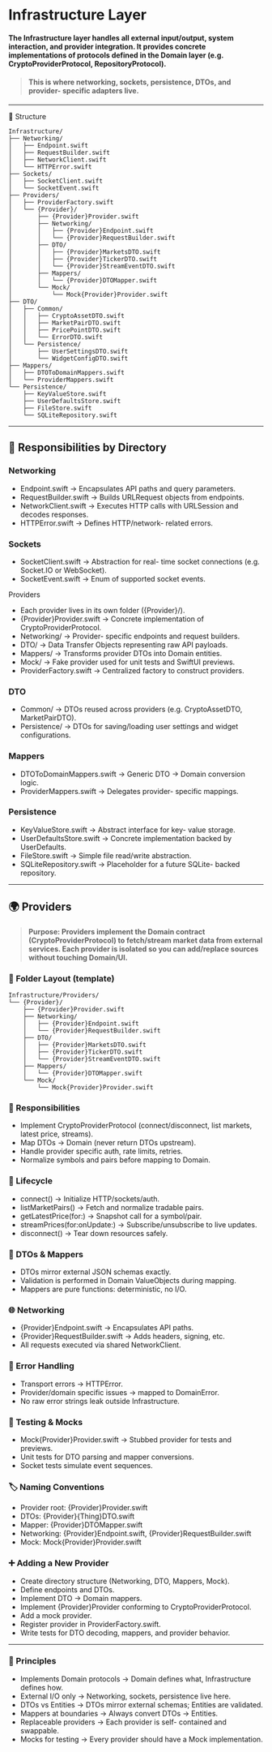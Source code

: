 # **Infrastructure Layer**

#### The Infrastructure layer handles all external input/output, system interaction, and provider integration. It provides concrete implementations of protocols defined in the Domain layer (e.g. CryptoProviderProtocol, RepositoryProtocol).

> #### This is where networking, sockets, persistence, DTOs, and provider- specific adapters live.

- - - 

📂 Structure
```
Infrastructure/
├── Networking/
│   ├── Endpoint.swift
│   ├── RequestBuilder.swift
│   ├── NetworkClient.swift
│   └── HTTPError.swift
├── Sockets/
│   ├── SocketClient.swift
│   └── SocketEvent.swift
├── Providers/
│   ├── ProviderFactory.swift
│   └── {Provider}/
│       ├── {Provider}Provider.swift
│       ├── Networking/
│       │   ├── {Provider}Endpoint.swift
│       │   └── {Provider}RequestBuilder.swift
│       ├── DTO/
│       │   ├── {Provider}MarketsDTO.swift
│       │   ├── {Provider}TickerDTO.swift
│       │   └── {Provider}StreamEventDTO.swift
│       ├── Mappers/
│       │   └── {Provider}DTOMapper.swift
│       └── Mock/
│           └── Mock{Provider}Provider.swift
├── DTO/
│   ├── Common/
│   │   ├── CryptoAssetDTO.swift
│   │   ├── MarketPairDTO.swift
│   │   ├── PricePointDTO.swift
│   │   └── ErrorDTO.swift
│   └── Persistence/
│       ├── UserSettingsDTO.swift
│       └── WidgetConfigDTO.swift
├── Mappers/
│   ├── DTOToDomainMappers.swift
│   └── ProviderMappers.swift
└── Persistence/
    ├── KeyValueStore.swift
    ├── UserDefaultsStore.swift
    ├── FileStore.swift
    └── SQLiteRepository.swift

```

- - - 


## 🧱 Responsibilities by Directory

### Networking
- Endpoint.swift → Encapsulates API paths and query parameters.	
- RequestBuilder.swift → Builds URLRequest objects from endpoints.
- NetworkClient.swift → Executes HTTP calls with URLSession and decodes responses.
- HTTPError.swift → Defines HTTP/network- related errors.

### Sockets
- SocketClient.swift → Abstraction for real- time socket connections (e.g. Socket.IO or WebSocket).
- SocketEvent.swift → Enum of supported socket events.

Providers
- Each provider lives in its own folder ({Provider}/).
- {Provider}Provider.swift → Concrete implementation of CryptoProviderProtocol.
- Networking/ → Provider- specific endpoints and request builders.
- DTO/ → Data Transfer Objects representing raw API payloads.
- Mappers/ → Transforms provider DTOs into Domain entities.
- Mock/ → Fake provider used for unit tests and SwiftUI previews.
- ProviderFactory.swift → Centralized factory to construct providers.

### DTO
- Common/ → DTOs reused across providers (e.g. CryptoAssetDTO, MarketPairDTO).
- Persistence/ → DTOs for saving/loading user settings and widget configurations.

### Mappers
- DTOToDomainMappers.swift → Generic DTO → Domain conversion logic.
- ProviderMappers.swift → Delegates provider- specific mappings.

### Persistence
- KeyValueStore.swift → Abstract interface for key- value storage.
- UserDefaultsStore.swift → Concrete implementation backed by UserDefaults.
- FileStore.swift → Simple file read/write abstraction.
- SQLiteRepository.swift → Placeholder for a future SQLite- backed repository.

- - - 

## 🌍 Providers

> ####  Purpose: Providers implement the Domain contract (CryptoProviderProtocol) to fetch/stream market data from external services. Each provider is isolated so you can add/replace sources without touching Domain/UI.

### 📂 Folder Layout (template)
```
Infrastructure/Providers/
└── {Provider}/
    ├── {Provider}Provider.swift
    ├── Networking/
    │   ├── {Provider}Endpoint.swift
    │   └── {Provider}RequestBuilder.swift
    ├── DTO/
    │   ├── {Provider}MarketsDTO.swift
    │   ├── {Provider}TickerDTO.swift
    │   └── {Provider}StreamEventDTO.swift
    ├── Mappers/
    │   └── {Provider}DTOMapper.swift
    └── Mock/
        └── Mock{Provider}Provider.swift
```

### 🔌 Responsibilities
   - Implement CryptoProviderProtocol (connect/disconnect, list markets, latest price, streams).
   - Map DTOs → Domain (never return DTOs upstream).
   - Handle provider specific auth, rate limits, retries.
   - Normalize symbols and pairs before mapping to Domain.

### 🔁 Lifecycle
- connect() → Initialize HTTP/sockets/auth.
- listMarketPairs() → Fetch and normalize tradable pairs.
- getLatestPrice(for:) → Snapshot call for a symbol/pair.
- streamPrices(for:onUpdate:) → Subscribe/unsubscribe to live updates.
- disconnect() → Tear down resources safely.

### 🧩 DTOs & Mappers
- DTOs mirror external JSON schemas exactly.
- Validation is performed in Domain ValueObjects during mapping.
- Mappers are pure functions: deterministic, no I/O.

### 🌐 Networking
- {Provider}Endpoint.swift → Encapsulates API paths.
- {Provider}RequestBuilder.swift → Adds headers, signing, etc.
- All requests executed via shared NetworkClient.

### 🚨 Error Handling
- Transport errors → HTTPError.
- Provider/domain specific issues → mapped to DomainError.
- No raw error strings leak outside Infrastructure.

### 🧪 Testing & Mocks 
- Mock{Provider}Provider.swift → Stubbed provider for tests and previews.
- Unit tests for DTO parsing and mapper conversions.
- Socket tests simulate event sequences.

### 🏷️ Naming Conventions
   - Provider root: {Provider}Provider.swift
   - DTOs: {Provider}{Thing}DTO.swift
   - Mapper: {Provider}DTOMapper.swift
   - Networking: {Provider}Endpoint.swift, {Provider}RequestBuilder.swift
   - Mock: Mock{Provider}Provider.swift

### ➕ Adding a New Provider
   - Create directory structure (Networking, DTO, Mappers, Mock).
   - Define endpoints and DTOs.
   - Implement DTO → Domain mappers.
   - Implement {Provider}Provider conforming to CryptoProviderProtocol.
   - Add a mock provider.
   - Register provider in ProviderFactory.swift.
   - Write tests for DTO decoding, mappers, and provider behavior.

---

### 🧭 Principles
   - Implements Domain protocols → Domain defines what, Infrastructure defines how.
   - External I/O only → Networking, sockets, persistence live here.
   - DTOs vs Entities → DTOs mirror external schemas; Entities are validated.
   - Mappers at boundaries → Always convert DTOs → Entities.
   - Replaceable providers → Each provider is self- contained and swappable.
   - Mocks for testing → Every provider should have a Mock implementation.
